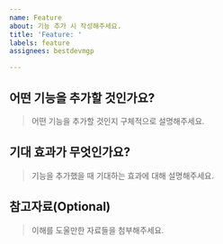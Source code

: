 ```yaml
---
name: Feature
about: 기능 추가 시 작성해주세요.
title: 'Feature: '
labels: feature
assignees: bestdevmgp

---
```


## 어떤 기능을 추가할 것인가요?
> 어떤 기능을 추가할 것인지 구체적으로 설명해주세요.

## 기대 효과가 무엇인가요?
> 기능을 추가했을 때 기대하는 효과에 대해 설명해주세요.

## 참고자료(Optional)
> 이해를 도울만한 자료들을 첨부해주세요.
